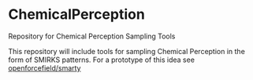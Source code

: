 # ChemicalPerception
Repository for Chemical Perception Sampling Tools

This repository will include tools for sampling Chemical Perception in the form of SMIRKS patterns.
For a prototype of this idea see [openforcefield/smarty](https://github.com/openforcefield/smarty)

